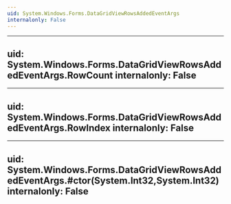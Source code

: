 ```yaml
---
uid: System.Windows.Forms.DataGridViewRowsAddedEventArgs
internalonly: False
---
```


---
uid: System.Windows.Forms.DataGridViewRowsAddedEventArgs.RowCount
internalonly: False
---

---
uid: System.Windows.Forms.DataGridViewRowsAddedEventArgs.RowIndex
internalonly: False
---

---
uid: System.Windows.Forms.DataGridViewRowsAddedEventArgs.#ctor(System.Int32,System.Int32)
internalonly: False
---
